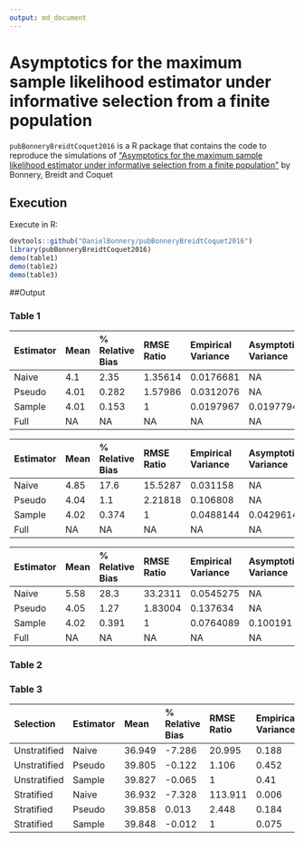 ```yaml
---
output: md_document
---
```



# Asymptotics for the maximum sample likelihood estimator under informative selection from a finite population

`pubBonneryBreidtCoquet2016` is a R package that contains the code to reproduce the simulations of ["Asymptotics for the maximum sample likelihood estimator under informative selection from a finite population"](http://www.e-publications.org/ims/submission/BEJ/user/submissionFile/23537?confirm=3b2ff5b3) by Bonnery, Breidt and Coquet

## Execution
Execute in R:

```r
devtools::github("DanielBonnery/pubBonneryBreidtCoquet2016")
library(pubBonneryBreidtCoquet2016)
demo(table1)
demo(table2)
demo(table3)
```

##Output



                                                                                                
### Table 1


|Estimator |Mean |% Relative Bias |RMSE Ratio |Empirical Variance |Asymptotic Variance |
|:---------|:----|:---------------|:----------|:------------------|:-------------------|
|Naive     |4.1  |2.35            |1.35614    |0.0176681          |NA                  |
|Pseudo    |4.01 |0.282           |1.57986    |0.0312076          |NA                  |
|Sample    |4.01 |0.153           |1          |0.0197967          |0.0197794           |
|Full      |NA   |NA              |NA         |NA                 |NA                  |



|Estimator |Mean |% Relative Bias |RMSE Ratio |Empirical Variance |Asymptotic Variance |
|:---------|:----|:---------------|:----------|:------------------|:-------------------|
|Naive     |4.85 |17.6            |15.5287    |0.031158           |NA                  |
|Pseudo    |4.04 |1.1             |2.21818    |0.106808           |NA                  |
|Sample    |4.02 |0.374           |1          |0.0488144          |0.0429614           |
|Full      |NA   |NA              |NA         |NA                 |NA                  |



|Estimator |Mean |% Relative Bias |RMSE Ratio |Empirical Variance |Asymptotic Variance |
|:---------|:----|:---------------|:----------|:------------------|:-------------------|
|Naive     |5.58 |28.3            |33.2311    |0.0545275          |NA                  |
|Pseudo    |4.05 |1.27            |1.83004    |0.137634           |NA                  |
|Sample    |4.02 |0.391           |1          |0.0764089          |0.100191            |
|Full      |NA   |NA              |NA         |NA                 |NA                  |

### Table 2




### Table 3


|Selection    |Estimator |Mean   |% Relative Bias |RMSE Ratio |Empirical Variance |Average Estimated Variance |Variance Ratio |
|:------------|:---------|:------|:---------------|:----------|:------------------|:--------------------------|:--------------|
|Unstratified |Naive     |36.949 |-7.286          |20.995     |0.188              |0.186                      |0.989          |
|Unstratified |Pseudo    |39.805 |-0.122          |1.106      |0.452              |0.419                      |0.926          |
|Unstratified |Sample    |39.827 |-0.065          |1          |0.41               |0.388                      |0.945          |
|Stratified   |Naive     |36.932 |-7.328          |113.911    |0.006              |0.188                      |30.271         |
|Stratified   |Pseudo    |39.858 |0.013           |2.448      |0.184              |0.169                      |0.923          |
|Stratified   |Sample    |39.848 |-0.012          |1          |0.075              |0.066                      |0.886          |
